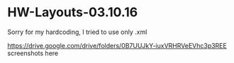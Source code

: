 # HW-Layouts-03.10.16

Sorry for my hardcoding, I tried to use only .xml

https://drive.google.com/drive/folders/0B7UUJkY-iuxVRHRVeEVhc3p3REE screenshots here

